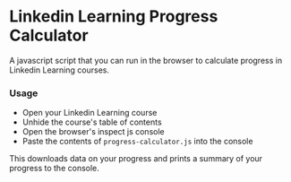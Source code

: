 # Linkedin Learning Progress Calculator

A javascript script that you can run in the browser to calculate progress in Linkedin Learning courses.

### Usage

+ Open your Linkedin Learning course
+ Unhide the course's table of contents
+ Open the browser's inspect js console
+ Paste the contents of `progress-calculator.js` into the console

This downloads data on your progress and prints a summary of your progress to the console.